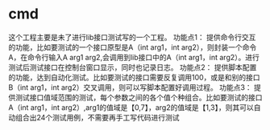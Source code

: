 # cmd
这个工程主要是未了进行lib接口测试写的一个工程。
功能点1：
提供命令行交互的功能，比如要测试的一个接口原型是A（int arg1，int arg2），则封装一个命令A，在命令行输入A arg1 arg2,会调用到lib接口中的A（int arg1，int arg2）。进行测试后测试接口在控制台窗口显示，同时也记录日志。
功能点2：
提供脚本配置的功能，达到自动化测试。比如要测试的接口需要反复调用100，或是和别的接口B（int arg1，int arg2）交叉调用，则可以写脚本配置好调用过程。
功能点3：
提供测试接口值域范围的测试，每个参数之间的各个值个种组合。比如要测试的接口A（int arg1，int arg2）,arg1的值域是【0,7】，arg2的值域是【1,3】，则其可以自动组合出24个测试用例，不需要再手工写代码进行测试
